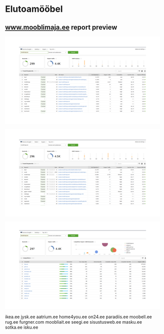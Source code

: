 # Elutoamööbel


## www.mooblimaja.ee report preview 


![Elutoamööbel keyword research mooblimaja.ee](https://raw.githubusercontent.com/vadimiljin/elutoamoobel/master/keyword-research-mooblimaja-rank-keywords-by-desktop-searches-estonia.png)

![Elutoamööbel keyword research mooblimaja.ee](https://raw.githubusercontent.com/vadimiljin/elutoamoobel/master/keyword-research-mooblimaja-rank-keywords-by-mobile-searches-estonia.png)

![Elutoamööbel keyword research mooblimaja.ee](https://raw.githubusercontent.com/vadimiljin/elutoamoobel/master/competition-research-mooblimaja-competors-intersection-by-desktop-searches-estonia.png)

ikea.ee
jysk.ee
aatrium.ee
home4you.ee
on24.ee
paradiis.ee
moobell.ee
rug.ee
furgner.com
moobliait.ee
seegi.ee
sisustusweb.ee
masku.ee
sotka.ee
isku.ee
